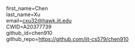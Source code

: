 first_name=Chen  
last_name=Xu  
email=cxu32@hawk.iit.edu  
CWID=A20377739  
github_id=chen910  
github_repo=https://github.com/iit-cs579/chen910  